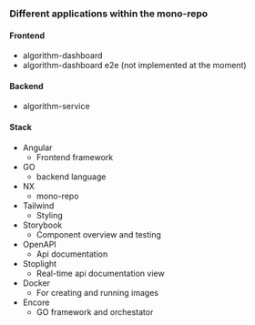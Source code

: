 ### Different applications within the mono-repo

#### Frontend

- algorithm-dashboard
- algorithm-dashboard e2e (not implemented at the moment)

#### Backend

- algorithm-service

#### Stack

- Angular
  - Frontend framework
- GO
  - backend language
- NX
  - mono-repo
- Tailwind
  - Styling
- Storybook
  - Component overview and testing
- OpenAPI
  - Api documentation
- Stoplight
  - Real-time api documentation view
- Docker
  - For creating and running images
- Encore
  - GO framework and orchestator
